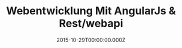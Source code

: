 ---
title: Webentwicklung Mit AngularJs & Rest/webapi
date: 2015-10-29T00:00:00.000Z
image: speaking.jpg
event: Microsoft Evolution Day
tags: [Angular,ASP.NET,Web,Development]
category: talks
---